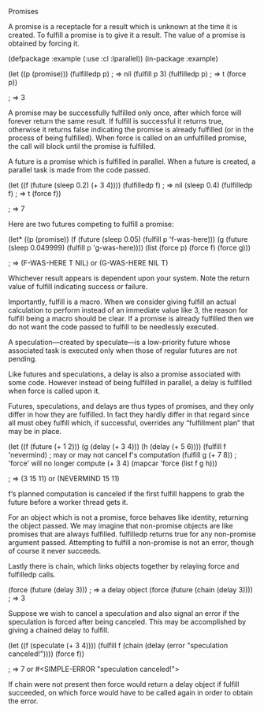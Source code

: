 Promises

A promise is a receptacle for a result which is unknown at the time it is created. To fulfill a promise is to give it a result. The value of a promise is obtained by forcing it.

(defpackage :example (:use :cl :lparallel))
(in-package :example)

(let ((p (promise)))
  (fulfilledp p) ; => nil
  (fulfill p 3)
  (fulfilledp p) ; => t
  (force p))

; => 3

A promise may be successfully fulfilled only once, after which force will forever return the same result. If fulfill is successful it returns true, otherwise it returns false indicating the promise is already fulfilled (or in the process of being fulfilled). When force is called on an unfulfilled promise, the call will block until the promise is fulfilled.

A future is a promise which is fulfilled in parallel. When a future is created, a parallel task is made from the code passed.

(let ((f (future
           (sleep 0.2)
           (+ 3 4))))
  (fulfilledp f) ; => nil
  (sleep 0.4)
  (fulfilledp f) ; => t
  (force f))

; => 7

Here are two futures competing to fulfill a promise:

(let* ((p (promise))
       (f (future
            (sleep 0.05)
            (fulfill p 'f-was-here)))
       (g (future
            (sleep 0.049999)
            (fulfill p 'g-was-here))))
  (list (force p) (force f) (force g)))

; => (F-WAS-HERE T NIL) or (G-WAS-HERE NIL T)

Whichever result appears is dependent upon your system. Note the return value of fulfill indicating success or failure.

Importantly, fulfill is a macro. When we consider giving fulfill an actual calculation to perform instead of an immediate value like 3, the reason for fulfill being a macro should be clear. If a promise is already fulfilled then we do not want the code passed to fulfill to be needlessly executed.

A speculation—created by speculate—is a low-priority future whose associated task is executed only when those of regular futures are not pending.

Like futures and speculations, a delay is also a promise associated with some code. However instead of being fulfilled in parallel, a delay is fulfilled when force is called upon it.

Futures, speculations, and delays are thus types of promises, and they only differ in how they are fulfilled. In fact they hardly differ in that regard since all must obey fulfill which, if successful, overrides any “fulfillment plan” that may be in place.

(let ((f (future (+ 1 2)))
      (g (delay  (+ 3 4)))
      (h (delay  (+ 5 6))))
  (fulfill f 'nevermind)       ; may or may not cancel f's computation
  (fulfill g (+ 7 8))          ; 'force' will no longer compute (+ 3 4)
  (mapcar 'force (list f g h)))

; => (3 15 11) or (NEVERMIND 15 11)

f‘s planned computation is canceled if the first fulfill happens to grab the future before a worker thread gets it.

For an object which is not a promise, force behaves like identity, returning the object passed. We may imagine that non-promise objects are like promises that are always fulfilled. fulfilledp returns true for any non-promise argument passed. Attempting to fulfill a non-promise is not an error, though of course it never succeeds.

Lastly there is chain, which links objects together by relaying force and fulfilledp calls.

(force (future (delay 3)))         ; => a delay object
(force (future (chain (delay 3)))) ; => 3

Suppose we wish to cancel a speculation and also signal an error if the speculation is forced after being canceled. This may be accomplished by giving a chained delay to fulfill.

(let ((f (speculate (+ 3 4))))
  (fulfill f (chain (delay (error "speculation canceled!"))))
  (force f))

; => 7 or #<SIMPLE-ERROR "speculation canceled!">

If chain were not present then force would return a delay object if fulfill succeeded, on which force would have to be called again in order to obtain the error.
